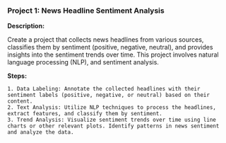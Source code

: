 ### Project 1: News Headline Sentiment Analysis

**Description:**

Create a project that collects news headlines from various sources, classifies them by sentiment (positive, negative, neutral), and provides insights into the sentiment trends over time. This project involves natural language processing (NLP), and sentiment analysis.

**Steps:**

    1. Data Labeling: Annotate the collected headlines with their sentiment labels (positive, negative, or neutral) based on their content.
    2. Text Analysis: Utilize NLP techniques to process the headlines, extract features, and classify them by sentiment.
    3. Trend Analysis: Visualize sentiment trends over time using line charts or other relevant plots. Identify patterns in news sentiment and analyze the data.
